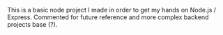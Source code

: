 This is a basic node project I made in order to get my hands on Node.js / Express.
Commented for future reference and more complex backend projects base (?).